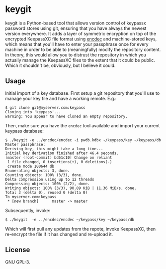 # keygit
keygit is a Python-based tool that allows version control of keypassx password
stores using git, ensuring that you have always the newest version everywhere.
It adds a layer of symmetric encryption on top of the encrypted KeepassXC file
format using [encdec](https://github.com/johndoe31415/encdec) and
machine-stored keys, which means that you'll have to enter your passphrase once
for every machine in order to be able to (meaningfully) modify the repository
content. In theory, this would allow you to distrust the repository in which
you actually manage the KeepassXC files to the extent that it could be public.
Which it shouldn't be, obviously, but I believe it could.

## Usage
Initial import of a key database. First setup a git repository that you'll use
to manage your key file and have a working remote. E.g.:

```
$ git clone git@myserver.com:keypass
Cloning into 'keypass'...
warning: You appear to have cloned an empty repository.
```

Then, make sure you have the `encdec` tool available and import your current
keypass database:

```
$ ./keygit -e ../encdec/encdec -i pwdb.kdbx ~/keypass/key ~/keypass/db
Master passphrase:
Deriving key, this might take a long time...
Initial key derivation finished after 46.4 seconds.
[master (root-commit) bd51c10] Change on reliant
 1 file changed, 0 insertions(+), 0 deletions(-)
 create mode 100644 db
Enumerating objects: 3, done.
Counting objects: 100% (3/3), done.
Delta compression using up to 12 threads
Compressing objects: 100% (2/2), done.
Writing objects: 100% (3/3), 90.89 KiB | 11.36 MiB/s, done.
Total 3 (delta 0), reused 0 (delta 0)
To myserver.com:keypass
 * [new branch]      master -> master
```

Subsequently, invoke:

```
$ ./keygit  -e ../encdec/encdec ~/keypass/key ~/keypass/db
```

Which will first pull any updates from the repote, invoke KeepassXC, then
re-encrypt the file if it has changed and re-upload it.

## License
GNU GPL-3.
